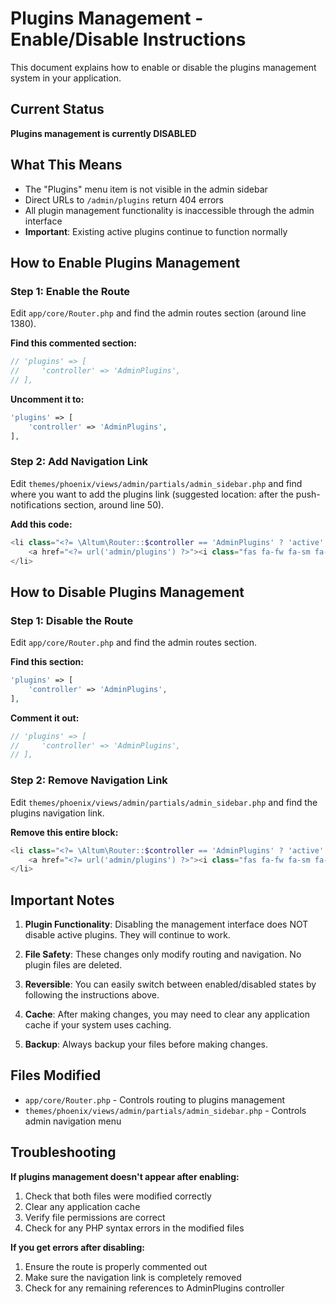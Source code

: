 # Plugins Management - Enable/Disable Instructions

This document explains how to enable or disable the plugins management system in your application.

## Current Status
**Plugins management is currently DISABLED**

## What This Means
- The "Plugins" menu item is not visible in the admin sidebar
- Direct URLs to `/admin/plugins` return 404 errors
- All plugin management functionality is inaccessible through the admin interface
- **Important**: Existing active plugins continue to function normally

## How to Enable Plugins Management

### Step 1: Enable the Route
Edit `app/core/Router.php` and find the admin routes section (around line 1380).

**Find this commented section:**
```php
// 'plugins' => [
//     'controller' => 'AdminPlugins',
// ],
```

**Uncomment it to:**
```php
'plugins' => [
    'controller' => 'AdminPlugins',
],
```

### Step 2: Add Navigation Link
Edit `themes/phoenix/views/admin/partials/admin_sidebar.php` and find where you want to add the plugins link (suggested location: after the push-notifications section, around line 50).

**Add this code:**
```php
<li class="<?= \Altum\Router::$controller == 'AdminPlugins' ? 'active' : null ?>">
    <a href="<?= url('admin/plugins') ?>"><i class="fas fa-fw fa-sm fa-puzzle-piece mr-2"></i> <?= l('admin_plugins.menu') ?></a>
</li>
```

## How to Disable Plugins Management

### Step 1: Disable the Route
Edit `app/core/Router.php` and find the admin routes section.

**Find this section:**
```php
'plugins' => [
    'controller' => 'AdminPlugins',
],
```

**Comment it out:**
```php
// 'plugins' => [
//     'controller' => 'AdminPlugins',
// ],
```

### Step 2: Remove Navigation Link
Edit `themes/phoenix/views/admin/partials/admin_sidebar.php` and find the plugins navigation link.

**Remove this entire block:**
```php
<li class="<?= \Altum\Router::$controller == 'AdminPlugins' ? 'active' : null ?>">
    <a href="<?= url('admin/plugins') ?>"><i class="fas fa-fw fa-sm fa-puzzle-piece mr-2"></i> <?= l('admin_plugins.menu') ?></a>
</li>
```

## Important Notes

1. **Plugin Functionality**: Disabling the management interface does NOT disable active plugins. They will continue to work.

2. **File Safety**: These changes only modify routing and navigation. No plugin files are deleted.

3. **Reversible**: You can easily switch between enabled/disabled states by following the instructions above.

4. **Cache**: After making changes, you may need to clear any application cache if your system uses caching.

5. **Backup**: Always backup your files before making changes.

## Files Modified
- `app/core/Router.php` - Controls routing to plugins management
- `themes/phoenix/views/admin/partials/admin_sidebar.php` - Controls admin navigation menu

## Troubleshooting

**If plugins management doesn't appear after enabling:**
1. Check that both files were modified correctly
2. Clear any application cache
3. Verify file permissions are correct
4. Check for any PHP syntax errors in the modified files

**If you get errors after disabling:**
1. Ensure the route is properly commented out
2. Make sure the navigation link is completely removed
3. Check for any remaining references to AdminPlugins controller
